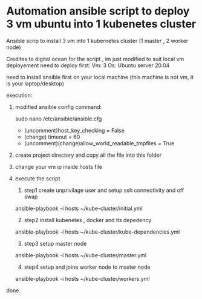 # Automation ansible script to deploy 3 vm ubuntu into 1 kubenetes cluster
Ansible scrip to install 3 vm into 1 kubernetes cluster (1 master , 2 worker node) 

Credites to digital ocean for the script , im just modified to suit local vm deployement
need to deploy first:
  Vm: 3 
  Os: Ubuntu server 20.04 

need to install ansible first on your local machine (this machine is not vm, it is your laptop/desktop)

execution:
1. modified ansible config
   command:
  
   sudo nano /etc/ansible/ansible.cfg
    - (uncomment)host_key_checking = False
    - (change) timeout = 60
    - (uncomment)(change)allow_world_readable_tmpfiles = True

2. create project directory and copy all the file into this folder 

3. change your vm ip inside hosts file 

4. execute the script 
  
   1. step1 create unprivilage user and setup ssh connectivity and off swap  
  
   ansible-playbook -i hosts ~/kube-cluster/initial.yml
  
  
   2. step2 install kubenetes , docker and its depedency 
  
   ansible-playbook -i hosts ~/kube-cluster/kube-dependencies.yml
  
  
   3. step3 setup master node
  
   ansible-playbook -i hosts ~/kube-cluster/master.yml
  
  
   4. step4 setup and joine worker node to master node
  
   ansible-playbook -i hosts ~/kube-cluster/workers.yml
  
  
  
 done.
  



